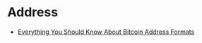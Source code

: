 # Address

- [Everything You Should Know About Bitcoin Address Formats](https://news.bitcoin.com/everything-you-should-know-about-bitcoin-address-formats/)

